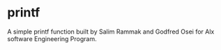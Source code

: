 # printf
A simple printf function built by Salim Rammak and Godfred Osei for Alx software Engineering Program.
